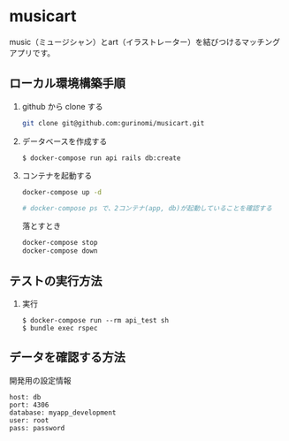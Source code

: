 # musicart

music（ミュージシャン）とart（イラストレーター）を結びつけるマッチングアプリです。

## ローカル環境構築手順

1. github から clone する

   ```sh
   git clone git@github.com:gurinomi/musicart.git
   ```

2. データベースを作成する

   ```
   $ docker-compose run api rails db:create
   ```

3. コンテナを起動する

   ```sh
   docker-compose up -d

   # docker-compose ps で、2コンテナ(app, db)が起動していることを確認する
   ```

   落とすとき

   ```sh
   docker-compose stop
   docker-compose down
   ```

## テストの実行方法

1. 実行

   ```
   $ docker-compose run --rm api_test sh
   $ bundle exec rspec
   ```
## データを確認する方法

開発用の設定情報

```
host: db
port: 4306
database: myapp_development
user: root
pass: password
```
